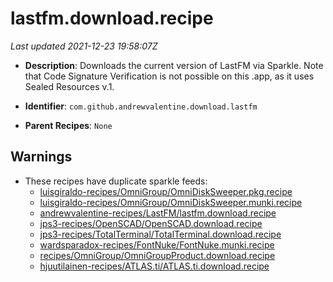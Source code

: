 # lastfm.download.recipe

_Last updated 2021-12-23 19:58:07Z_

- **Description**: Downloads the current version of LastFM via Sparkle. Note that Code Signature Verification is not possible on this .app, as it uses Sealed Resources v.1.

- **Identifier**: `com.github.andrewvalentine.download.lastfm`

- **Parent Recipes**: `None`

## Warnings

- These recipes have duplicate sparkle feeds:
    - [luisgiraldo-recipes/OmniGroup/OmniDiskSweeper.pkg.recipe](/autopkg-dupe-tracker/luisgiraldo-recipes/OmniGroup/OmniDiskSweeper.pkg.recipe)
    - [luisgiraldo-recipes/OmniGroup/OmniDiskSweeper.munki.recipe](/autopkg-dupe-tracker/luisgiraldo-recipes/OmniGroup/OmniDiskSweeper.munki.recipe)
    - [andrewvalentine-recipes/LastFM/lastfm.download.recipe](/autopkg-dupe-tracker/andrewvalentine-recipes/LastFM/lastfm.download.recipe)
    - [jps3-recipes/OpenSCAD/OpenSCAD.download.recipe](/autopkg-dupe-tracker/jps3-recipes/OpenSCAD/OpenSCAD.download.recipe)
    - [jps3-recipes/TotalTerminal/TotalTerminal.download.recipe](/autopkg-dupe-tracker/jps3-recipes/TotalTerminal/TotalTerminal.download.recipe)
    - [wardsparadox-recipes/FontNuke/FontNuke.munki.recipe](/autopkg-dupe-tracker/wardsparadox-recipes/FontNuke/FontNuke.munki.recipe)
    - [recipes/OmniGroup/OmniGroupProduct.download.recipe](/autopkg-dupe-tracker/recipes/OmniGroup/OmniGroupProduct.download.recipe)
    - [hjuutilainen-recipes/ATLAS.ti/ATLAS.ti.download.recipe](/autopkg-dupe-tracker/hjuutilainen-recipes/ATLAS.ti/ATLAS.ti.download.recipe)